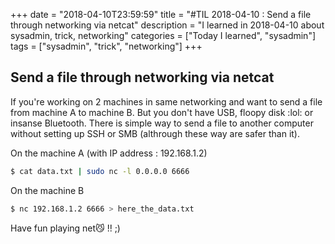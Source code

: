 +++
date = "2018-04-10T23:59:59"
title = "#TIL 2018-04-10 : Send a file through networking via netcat"
description = "I learned in 2018-04-10 about sysadmin, trick, networking"
categories = ["Today I learned", "sysadmin"]
tags = ["sysadmin", "trick", "networking"]
+++



## Send a file through networking via netcat

If you're working on 2 machines in same networking and want to send a file from machine A to machine B. But you don't have USB, floopy disk :lol: or insanse Bluetooth. There is simple way to send a file to another computer without setting up SSH or SMB (althrough these way are safer than it).

On the machine A (with IP address : 192.168.1.2)

```bash
$ cat data.txt | sudo nc -l 0.0.0.0 6666
```

On the machine B

```bash
$ nc 192.168.1.2 6666 > here_the_data.txt
```

Have fun playing net😼 !! ;)
